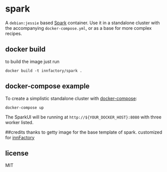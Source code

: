 
# spark

A `debian:jessie` based [Spark](http://spark.apache.org) container. Use it in a standalone cluster with the accompanying `docker-compose.yml`, or as a base for more complex recipes.

## docker build
to build the image just run

    docker build -t innfactory/spark .

## docker-compose example

To create a simplistic standalone cluster with [docker-compose](http://docs.docker.com/compose):

    docker-compose up

The SparkUI will be running at `http://${YOUR_DOCKER_HOST}:8080` with three worker listed. 

##credits
thanks to getty image for the base template of spark.
customized for [innFactory](https://innfactory.de)

## license

MIT
